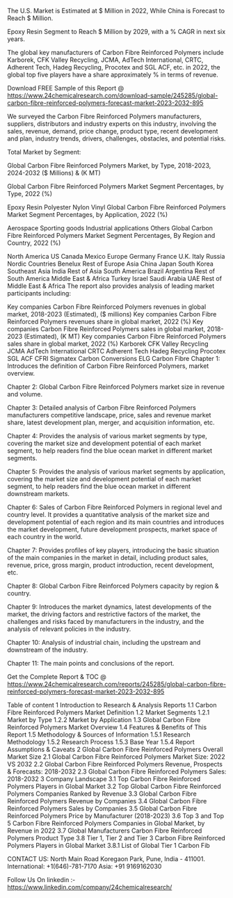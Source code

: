 The U.S. Market is Estimated at $ Million in 2022, While China is Forecast to Reach $ Million.

Epoxy Resin Segment to Reach $ Million by 2029, with a % CAGR in next six years.

The global key manufacturers of Carbon Fibre Reinforced Polymers include Karborek, CFK Valley Recycling, JCMA, AdTech International, CRTC, Adherent Tech, Hadeg Recycling, Procotex and SGL ACF, etc. in 2022, the global top five players have a share approximately % in terms of revenue.

Download FREE Sample of this Report @ https://www.24chemicalresearch.com/download-sample/245285/global-carbon-fibre-reinforced-polymers-forecast-market-2023-2032-895

We surveyed the Carbon Fibre Reinforced Polymers manufacturers, suppliers, distributors and industry experts on this industry, involving the sales, revenue, demand, price change, product type, recent development and plan, industry trends, drivers, challenges, obstacles, and potential risks.

Total Market by Segment:

Global Carbon Fibre Reinforced Polymers Market, by Type, 2018-2023, 2024-2032 ($ Millions) & (K MT)

Global Carbon Fibre Reinforced Polymers Market Segment Percentages, by Type, 2022 (%)

Epoxy Resin
Polyester
Nylon
Vinyl
Global Carbon Fibre Reinforced Polymers Market Segment Percentages, by Application, 2022 (%)

Aerospace
Sporting goods
Industrial applications
Others
Global Carbon Fibre Reinforced Polymers Market Segment Percentages, By Region and Country, 2022 (%)

North America
US
Canada
Mexico
Europe
Germany
France
U.K.
Italy
Russia
Nordic Countries
Benelux
Rest of Europe
Asia
China
Japan
South Korea
Southeast Asia
India
Rest of Asia
South America
Brazil
Argentina
Rest of South America
Middle East & Africa
Turkey
Israel
Saudi Arabia
UAE
Rest of Middle East & Africa
The report also provides analysis of leading market participants including:

Key companies Carbon Fibre Reinforced Polymers revenues in global market, 2018-2023 (Estimated), ($ millions)
Key companies Carbon Fibre Reinforced Polymers revenues share in global market, 2022 (%)
Key companies Carbon Fibre Reinforced Polymers sales in global market, 2018-2023 (Estimated), (K MT)
Key companies Carbon Fibre Reinforced Polymers sales share in global market, 2022 (%)
Karborek
CFK Valley Recycling
JCMA
AdTech International
CRTC
Adherent Tech
Hadeg Recycling
Procotex
SGL ACF
CFRI
Sigmatex
Carbon Conversions
ELG Carbon Fibre
Chapter 1: Introduces the definition of Carbon Fibre Reinforced Polymers, market overview.

Chapter 2: Global Carbon Fibre Reinforced Polymers market size in revenue and volume.

Chapter 3: Detailed analysis of Carbon Fibre Reinforced Polymers manufacturers competitive landscape, price, sales and revenue market share, latest development plan, merger, and acquisition information, etc.

Chapter 4: Provides the analysis of various market segments by type, covering the market size and development potential of each market segment, to help readers find the blue ocean market in different market segments.

Chapter 5: Provides the analysis of various market segments by application, covering the market size and development potential of each market segment, to help readers find the blue ocean market in different downstream markets.

Chapter 6: Sales of Carbon Fibre Reinforced Polymers in regional level and country level. It provides a quantitative analysis of the market size and development potential of each region and its main countries and introduces the market development, future development prospects, market space of each country in the world.

Chapter 7: Provides profiles of key players, introducing the basic situation of the main companies in the market in detail, including product sales, revenue, price, gross margin, product introduction, recent development, etc.

Chapter 8: Global Carbon Fibre Reinforced Polymers capacity by region & country.

Chapter 9: Introduces the market dynamics, latest developments of the market, the driving factors and restrictive factors of the market, the challenges and risks faced by manufacturers in the industry, and the analysis of relevant policies in the industry.

Chapter 10: Analysis of industrial chain, including the upstream and downstream of the industry.

Chapter 11: The main points and conclusions of the report.

Get the Complete Report & TOC @ https://www.24chemicalresearch.com/reports/245285/global-carbon-fibre-reinforced-polymers-forecast-market-2023-2032-895

Table of content
1 Introduction to Research & Analysis Reports
1.1 Carbon Fibre Reinforced Polymers Market Definition
1.2 Market Segments
1.2.1 Market by Type
1.2.2 Market by Application
1.3 Global Carbon Fibre Reinforced Polymers Market Overview
1.4 Features & Benefits of This Report
1.5 Methodology & Sources of Information
1.5.1 Research Methodology
1.5.2 Research Process
1.5.3 Base Year
1.5.4 Report Assumptions & Caveats
2 Global Carbon Fibre Reinforced Polymers Overall Market Size
2.1 Global Carbon Fibre Reinforced Polymers Market Size: 2022 VS 2032
2.2 Global Carbon Fibre Reinforced Polymers Revenue, Prospects & Forecasts: 2018-2032
2.3 Global Carbon Fibre Reinforced Polymers Sales: 2018-2032
3 Company Landscape
3.1 Top Carbon Fibre Reinforced Polymers Players in Global Market
3.2 Top Global Carbon Fibre Reinforced Polymers Companies Ranked by Revenue
3.3 Global Carbon Fibre Reinforced Polymers Revenue by Companies
3.4 Global Carbon Fibre Reinforced Polymers Sales by Companies
3.5 Global Carbon Fibre Reinforced Polymers Price by Manufacturer (2018-2023)
3.6 Top 3 and Top 5 Carbon Fibre Reinforced Polymers Companies in Global Market, by Revenue in 2022
3.7 Global Manufacturers Carbon Fibre Reinforced Polymers Product Type
3.8 Tier 1, Tier 2 and Tier 3 Carbon Fibre Reinforced Polymers Players in Global Market
3.8.1 List of Global Tier 1 Carbon Fib

CONTACT US:
North Main Road Koregaon Park, Pune, India - 411001.
International: +1(646)-781-7170
Asia: +91 9169162030

Follow Us On linkedin :- https://www.linkedin.com/company/24chemicalresearch/
